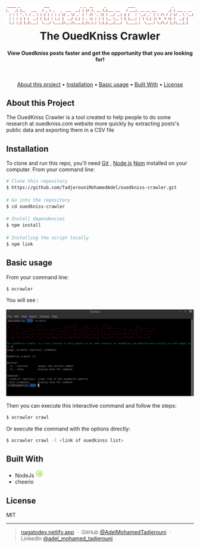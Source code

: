 <h1 align="center">
  <br>
  <img src="ouedkniss_crawler.png" alt="the ouedkniss crawler logo" width="800">
  <br>
  The OuedKniss Crawler
  <br>
</h1>

<h4 align="center">View Ouedkniss posts faster and get the opportunity that you are looking for!</h4>
<br>


<p align="center">
  <a href="#About-this-project">About this project</a> •
  <a href="#installation">Installation</a> •
  <a href="#basic-usage">Basic usage</a> •
  <a href="#Built-with">Built With</a> •
  <a href="#license">License</a>
</p>

##  About this Project
The OuedKniss Crawler is a tool created to help people to do some research at ouedkniss.com website more quickly by extracting posts's public data and exporting them in a CSV file<br/>


## Installation

To clone and run this repo, you'll need [Git](https://git-scm.com) , [Node.js](https://nodejs.org/en/download/) [Npm](https://npm.com/) installed on your computer. From your command line:

```bash
# Clone this repository
$ https://github.com/TadjerouniMohamedAdel/ouedkniss-crawler.git

# Go into the repository
$ cd ouedkniss-crawler

# Install dependencies
$ npm install

# Installing the script locally 
$ npm link
```

## Basic usage
From your command line: 
```bash
$ ocrawler
```
You will see :<br/><br/>
<img src="screen1.png" />

Then you can execute this interactive command and follow the steps:
```bash
$ ocrawler crawl
```

Or execute the command with the options directly:
```bash
$ ocrawler crawl -l <link of ouedkinss list>
```

## Built With

* NodeJs <img src="node-js.png" height="20" margin="5"/>
* cheerio 



## License

MIT

---

> [nagatodev.netlify.app](https://nagatodev.netlify.app/) &nbsp;&middot;&nbsp;
> GitHub [@AdelMohamedTadjerouni](https://github.com/TadjerouniMohamedAdel) &nbsp;&middot;&nbsp;
> LinkedIn [@adel_mohamed_tadjerouni](https://www.linkedin.com/in/adel-mohamed-tadjerouni-147546164/)

